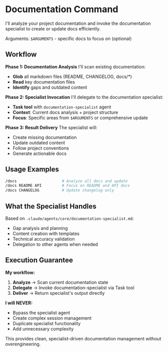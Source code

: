# Documentation Command

I'll analyze your project documentation and invoke the documentation specialist to create or update docs efficiently.

Arguments: `$ARGUMENTS` - specific docs to focus on (optional)

## Workflow

**Phase 1: Documentation Analysis**
I'll scan existing documentation:
- **Glob** all markdown files (README, CHANGELOG, docs/*)
- **Read** key documentation files
- **Identify** gaps and outdated content

**Phase 2: Specialist Invocation**
I'll delegate to the documentation specialist:
- **Task tool** with `documentation-specialist` agent
- **Context**: Current docs analysis + project structure
- **Focus**: Specific areas from `$ARGUMENTS` or comprehensive update

**Phase 3: Result Delivery**
The specialist will:
- Create missing documentation
- Update outdated content  
- Follow project conventions
- Generate actionable docs

## Usage Examples

```bash
/docs                    # Analyze all docs and update
/docs README API         # Focus on README and API docs
/docs CHANGELOG          # Update changelog only
```

## What the Specialist Handles

Based on `.claude/agents/core/documentation-specialist.md`:
- Gap analysis and planning
- Content creation with templates
- Technical accuracy validation
- Delegation to other agents when needed

## Execution Guarantee

**My workflow:**
1. **Analyze** → Scan current documentation state
2. **Delegate** → Invoke documentation-specialist via Task tool
3. **Deliver** → Return specialist's output directly

**I will NEVER:**
- Bypass the specialist agent
- Create complex session management
- Duplicate specialist functionality
- Add unnecessary complexity

This provides clean, specialist-driven documentation management without overengineering.